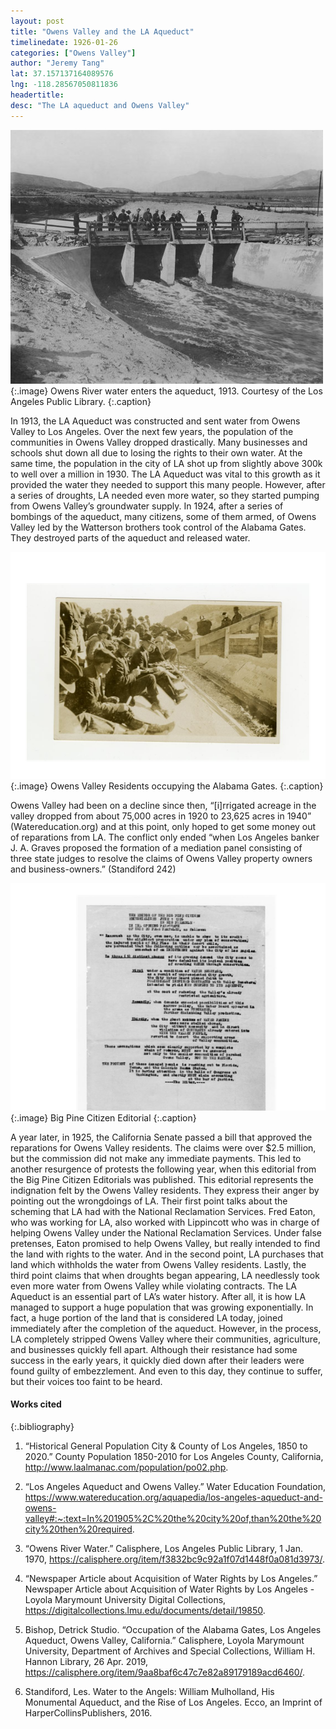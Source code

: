 ```yaml
---
layout: post
title: "Owens Valley and the LA Aqueduct"
timelinedate: 1926-01-26
categories: ["Owens Valley"]
author: "Jeremy Tang"
lat: 37.157137164089576
lng: -118.28567050811836
headertitle: 
desc: "The LA aqueduct and Owens Valley"
---
```


![Owens Valley Water](images/OwensValleyWater.png)
   {:.image} 
Owens River water enters the aqueduct, 1913. Courtesy of the Los Angeles Public Library.
  {:.caption}

In 1913, the LA Aqueduct was constructed and sent water from Owens Valley to Los Angeles. Over the next few years, the population of the communities in Owens Valley dropped drastically. Many businesses and schools shut down all due to losing the rights to their own water. At the same time, the population in the city of LA shot up from slightly above 300k to well over a million in 1930. The LA Aqueduct was vital to this growth as it provided the water they needed to support this many people. However, after a series of droughts, LA needed even more water, so they started pumping from Owens Valley’s groundwater supply. In 1924, after a series of bombings of the aqueduct, many citizens, some of them armed, of Owens Valley led by the Watterson brothers took control of the Alabama Gates. They destroyed parts of the aqueduct and released water. 

![Alabama Gates](images/AlabamaGates.png)
   {:.image} 
Owens Valley Residents occupying the Alabama Gates. 
  {:.caption}

Owens Valley had been on a decline since then, “[i]rrigated acreage in the valley dropped from about 75,000 acres in 1920 to 23,625 acres in 1940” (Watereducation.org) and at this point, only hoped to get some money out of reparations from LA. The conflict only ended “when Los Angeles banker J. A. Graves proposed the formation of a mediation panel consisting of three state judges to resolve the claims of Owens Valley property owners and business-owners.” (Standiford 242) 

![Big Pine Editorial](images/BigPineEditorial.png)
   {:.image} 
Big Pine Citizen Editorial
  {:.caption}

A year later, in 1925, the California Senate passed a bill that approved the reparations for Owens Valley residents. The claims were over $2.5 million, but the commission did not make any immediate payments. This led to another resurgence of protests the following year, when this editorial from the Big Pine Citizen Editorials was published. This editorial represents the indignation felt by the Owens Valley residents. They express their anger by pointing out the wrongdoings of LA. Their first point talks about the scheming that LA had with the National Reclamation Services. Fred Eaton, who was working for LA, also worked with Lippincott who was in charge of helping Owens Valley under the National Reclamation Services. Under false pretenses, Eaton promised to help Owens Valley, but really intended to find the land with rights to the water. And in the second point, LA purchases that land which withholds the water from Owens Valley residents. Lastly, the third point claims that when droughts began appearing, LA needlessly took even more water from Owens Valley while violating contracts.
The LA Aqueduct is an essential part of LA’s water history. After all, it is how LA managed to support a huge population that was growing exponentially. In fact, a huge portion of the land that is considered LA today, joined immediately after the completion of the aqueduct. However, in the process, LA completely stripped Owens Valley where their communities, agriculture, and businesses quickly fell apart. Although their resistance had some success in the early years, it quickly died down after their leaders were found guilty of embezzlement. And even to this day, they continue to suffer, but their voices too faint to be heard. 


#### Works cited

{:.bibliography} 
1. “Historical General Population City & County of Los Angeles, 1850 to 2020.” County Population 1850-2010 for Los Angeles County, California, http://www.laalmanac.com/population/po02.php. 

2. “Los Angeles Aqueduct and Owens Valley.” Water Education Foundation, https://www.watereducation.org/aquapedia/los-angeles-aqueduct-and-owens-valley#:~:text=In%201905%2C%20the%20city%20of,than%20the%20city%20then%20required. 

3. “Owens River Water.” Calisphere, Los Angeles Public Library, 1 Jan. 1970, https://calisphere.org/item/f3832bc9c92a1f07d1448f0a081d3973/. 

4. “Newspaper Article about Acquisition of Water Rights by Los Angeles.” Newspaper Article about Acquisition of Water Rights by Los Angeles - Loyola Marymount University Digital Collections, https://digitalcollections.lmu.edu/documents/detail/19850. 

5. Bishop, Detrick Studio. “Occupation of the Alabama Gates, Los Angeles Aqueduct, Owens Valley, California.” Calisphere, Loyola Marymount University, Department of Archives and Special Collections, William H. Hannon Library, 26 Apr. 2019, https://calisphere.org/item/9aa8baf6c47c7e82a89179189acd6460/. 

6. Standiford, Les. Water to the Angels: William Mulholland, His Monumental Aqueduct, and the Rise of Los Angeles. Ecco, an Imprint of HarperCollinsPublishers, 2016.
 
